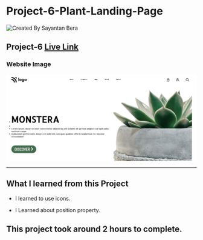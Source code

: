 # Project-6-Plant-Landing-Page

![Created By Sayantan Bera](https://img.shields.io/badge/Created%20By-Sayantan%20Bera-blue)

## **Project-6** [Live Link](https://digital-marketing-sayantan.netlify.app/)

### Website Image

![website img](./screenshot/project%206.png)

---

## What I learned from this Project

- I learned to use icons.

- I Learned about position property.

## This project took around 2 hours to complete.
